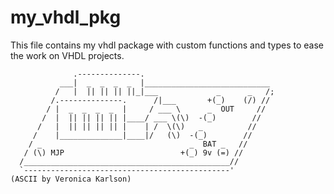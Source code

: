 # my_vhdl_pkg
This file contains my vhdl package with custom functions and types to ease the work on VHDL projects.
```
              .--------------.
           ___|  _  _  _  _  |____________________________
          /   |  || || || ||_|___             _      _   /;
         /.--------------.      /|___       +(_)    (/) //
        / |  _  _  _  _  |     / ___ \      _  OUT     //
       /  |  || || || || |____/ ___ \(\)  -(_)        //
      /   |  || || || || |    | /  \(\)   _          //
     /    |______________|____|/   (\)  -(_)        //
    / _                                 _  BAT _   //
   / (\) MJP                          +(_) 9v (=) //
  /______________________________________________//
  `----------------------------------------------'
(ASCII by Veronica Karlson)
```

